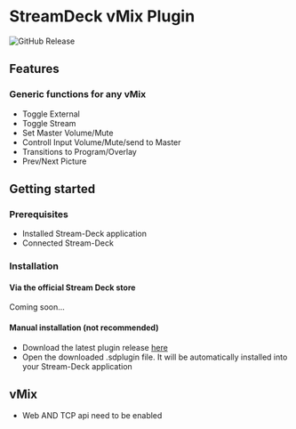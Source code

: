 # StreamDeck vMix Plugin

![GitHub Release](https://img.shields.io/github/v/release/peterbaumert/streamdeck-vmix-plugin)

## Features

### Generic functions for any vMix

* Toggle External
* Toggle Stream
* Set Master Volume/Mute
* Controll Input Volume/Mute/send to Master
* Transitions to Program/Overlay
* Prev/Next Picture

## Getting started

### Prerequisites

* Installed Stream-Deck application
* Connected Stream-Deck

### Installation

#### Via the official Stream Deck store

Coming soon...

#### Manual installation (not recommended)

* Download the latest plugin release [here](https://github.com/petermbaumert/streamdeck-vmix-plugin/releases)
* Open the downloaded .sdplugin file. It will be automatically installed into your Stream-Deck application

## vMix

* Web AND TCP api need to be enabled
